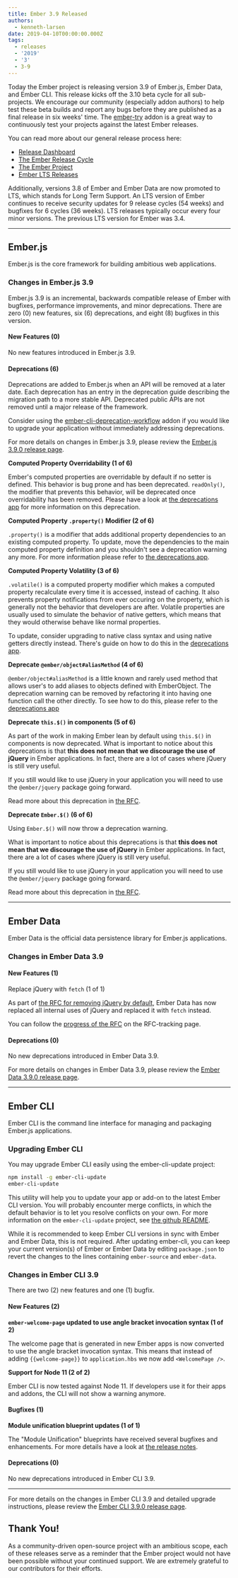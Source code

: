 ```yaml
---
title: Ember 3.9 Released
authors:
  - kenneth-larsen
date: 2019-04-10T00:00:00.000Z
tags:
  - releases
  - '2019'
  - '3'
  - 3-9
---
```



Today the Ember project is releasing version 3.9 of Ember.js, Ember Data, and Ember CLI. This release kicks off the 3.10 beta cycle for all sub-projects. We encourage our community (especially addon authors) to help test these beta builds and report any bugs before they are published as a final release in six weeks' time. The [ember-try](https://github.com/ember-cli/ember-try) addon is a great way to continuously test your projects against the latest Ember releases.

You can read more about our general release process here:

- [Release Dashboard](http://emberjs.com/builds/)
- [The Ember Release Cycle](http://emberjs.com/blog/2013/09/06/new-ember-release-process.html)
- [The Ember Project](http://emberjs.com/blog/2015/06/16/ember-project-at-2-0.html)
- [Ember LTS Releases](http://emberjs.com/blog/2016/02/25/announcing-embers-first-lts.html)

Additionally, versions 3.8 of Ember and Ember Data are now promoted to LTS, which stands for Long Term Support. An LTS version of Ember continues to receive security updates for 9 release cycles (54 weeks) and bugfixes for 6 cycles (36 weeks). LTS releases typically occur every four minor versions. The previous LTS version for Ember was 3.4.

---

## Ember.js

Ember.js is the core framework for building ambitious web applications.

### Changes in Ember.js 3.9
Ember.js 3.9 is an incremental, backwards compatible release of Ember with bugfixes, performance improvements, and minor deprecations. There are zero (0) new features, six (6) deprecations, and eight (8) bugfixes in this version.

#### New Features (0)
No new features introduced in Ember.js 3.9.

#### Deprecations (6)

Deprecations are added to Ember.js when an API will be removed at a later date. Each deprecation has an entry in the deprecation guide describing the migration path to a more stable API. Deprecated public APIs are not removed until a major release of the framework.

Consider using the [ember-cli-deprecation-workflow](https://github.com/mixonic/ember-cli-deprecation-workflow) addon if you would like to upgrade your application without immediately addressing deprecations.

For more details on changes in Ember.js 3.9, please review the [Ember.js 3.9.0 release page](https://github.com/emberjs/ember.js/releases/tag/v3.9.0).


**Computed Property Overridability (1 of 6)**

Ember's computed properties are overridable by default if no setter is defined. This behavior is bug prone and has been deprecated. `readOnly()`, the modifier that prevents this behavior, will be deprecated once overridability has been removed. Please have a look at [the deprecations app](https://emberjs.com/deprecations/v3.x#toc_computed-property-override) for more information on this deprecation.

**Computed Property `.property()` Modifier (2 of 6)**

`.property()` is a modifier that adds additional property dependencies to an existing computed property. To update, move the dependencies to the main computed property definition and you shouldn't see a deprecation warning any more. For more information please refer to [the deprecations app](https://emberjs.com/deprecations/v3.x#toc_computed-property-property).

**Computed Property Volatility (3 of 6)**

`.volatile()` is a computed property modifier which makes a computed property recalculate every time it is accessed, instead of caching. It also prevents property notifications from ever occuring on the property, which is generally not the behavior that developers are after. Volatile properties are usually used to simulate the behavior of native getters, which means that they would otherwise behave like normal properties.

To update, consider upgrading to native class syntax and using native getters directly instead. There's guide on how to do this in the [deprecations app](https://emberjs.com/deprecations/v3.x#toc_computed-property-volatile).

**Deprecate `@ember/object#aliasMethod` (4 of 6)**

`@ember/object#aliasMethod` is a little known and rarely used method that allows user's to add aliases to objects defined with EmberObject. The deprecation warning can be removed by refactoring it into having one function call the other directly. To see how to do this, please refer to the [deprecations app](https://emberjs.com/deprecations/v3.x#toc_object-alias-method)

**Deprecate `this.$()` in components (5 of 6)**

As part of the work in making Ember lean by default using `this.$()` in components is now deprecated. What is important to notice about this deprecations is that **this does not mean that we discourage the use of jQuery** in Ember applications. In fact, there are a lot of cases where jQuery is still very useful.

If you still would like to use jQuery in your application you will need to use the `@ember/jquery` package going forward.

Read more about this deprecation in [the RFC](https://github.com/emberjs/rfcs/blob/master/text/0386-remove-jquery.md).

**Deprecate `Ember.$()` (6 of 6)**

Using `Ember.$()` will now throw a deprecation warning. 

What is important to notice about this deprecations is that **this does not mean that we discourage the use of jQuery** in Ember applications. In fact, there are a lot of cases where jQuery is still very useful.

If you still would like to use jQuery in your application you will need to use the `@ember/jquery` package going forward.

Read more about this deprecation in [the RFC](https://github.com/emberjs/rfcs/blob/master/text/0386-remove-jquery.md).

---

## Ember Data

Ember Data is the official data persistence library for Ember.js applications.

### Changes in Ember Data 3.9

#### New Features (1)

Replace jQuery with `fetch` (1 of 1)

As part of [the RFC for removing jQuery by default](https://github.com/emberjs/rfcs/pull/0386), Ember Data has now replaced all internal uses of jQuery and replaced it with `fetch` instead.

You can follow the [progress of the RFC](https://github.com/emberjs/rfc-tracking/issues/3) on the RFC-tracking page.

#### Deprecations (0)

No new deprecations introduced in Ember Data 3.9.


For more details on changes in Ember Data 3.9, please review the
[Ember Data 3.9.0 release page](https://github.com/emberjs/data/releases/tag/v3.9.0).

---

## Ember CLI

Ember CLI is the command line interface for managing and packaging Ember.js applications.

### Upgrading Ember CLI

You may upgrade Ember CLI easily using the ember-cli-update project:

```bash
npm install -g ember-cli-update
ember-cli-update
```

This utility will help you to update your app or add-on to the latest Ember CLI version. You will probably encounter merge conflicts, in which the default behavior is to let you resolve conflicts on your own. For more information on the `ember-cli-update` project, see [the github README](https://github.com/ember-cli/ember-cli-update).

While it is recommended to keep Ember CLI versions in sync with Ember and Ember Data, this is not required. After updating ember-cli, you can keep your current version(s) of Ember or Ember Data by editing `package.json` to revert the changes to the lines containing `ember-source` and `ember-data`.

### Changes in Ember CLI 3.9

There are two (2) new features and one (1) bugfix.

#### New Features (2)

**`ember-welcome-page` updated to use angle bracket invocation syntax (1 of 2)**

The welcome page that is generated in new Ember apps is now converted to use the angle bracket invocation syntax. This means that instead of adding `{{welcome-page}}` to `application.hbs` we now add `<WelcomePage />`.

**Support for Node 11 (2 of 2)**

Ember CLI is now tested against Node 11. If developers use it for their apps and addons, the CLI will not show a warning anymore.

#### Bugfixes (1)

**Module unification blueprint updates (1 of 1)**

The "Module Unification" blueprints have received several bugfixes and enhancements. For more details have a look at [the release notes](https://github.com/ember-cli/ember-cli/releases/tag/v3.9.0).

#### Deprecations (0)

No new deprecations introduced in Ember CLI 3.9.

---

For more details on the changes in Ember CLI 3.9 and detailed upgrade
instructions, please review the [Ember CLI  3.9.0 release page](https://github.com/ember-cli/ember-cli/releases/tag/v3.9.0).

## Thank You!

As a community-driven open-source project with an ambitious scope, each of these releases serve as a reminder that the Ember project would not have been possible without your continued support. We are extremely grateful to our contributors for their efforts.
